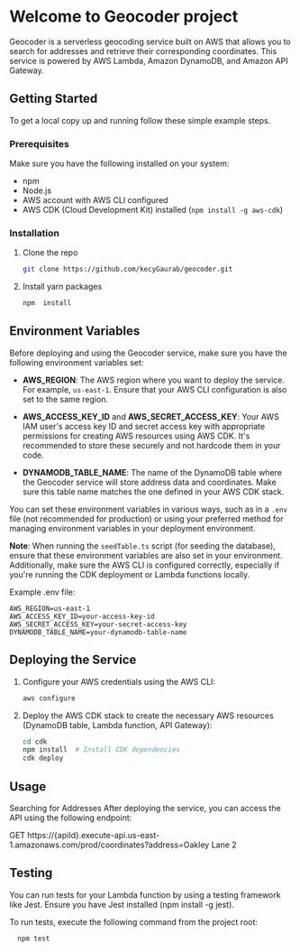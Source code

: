 # Welcome to Geocoder project

Geocoder is a serverless geocoding service built on AWS that allows you to search for addresses and retrieve their corresponding coordinates. This service is powered by AWS Lambda, Amazon DynamoDB, and Amazon API Gateway.


## Getting Started

To get a local copy up and running follow these simple example steps.

### Prerequisites

Make sure you have the following installed on your system:

- npm
- Node.js
- AWS account with AWS CLI configured
- AWS CDK (Cloud Development Kit) installed (`npm install -g aws-cdk`)

### Installation

1. Clone the repo
   ```sh
   git clone https://github.com/kecyGaurab/geocoder.git
   ```
2. Install yarn packages
   ```sh
   npm  install
   ```

## Environment Variables

Before deploying and using the Geocoder service, make sure you have the following environment variables set:

- **AWS_REGION**: The AWS region where you want to deploy the service. For example, `us-east-1`. Ensure that your AWS CLI configuration is also set to the same region.

- **AWS_ACCESS_KEY_ID** and **AWS_SECRET_ACCESS_KEY**: Your AWS IAM user's access key ID and secret access key with appropriate permissions for creating AWS resources using AWS CDK. It's recommended to store these securely and not hardcode them in your code.

- **DYNAMODB_TABLE_NAME**: The name of the DynamoDB table where the Geocoder service will store address data and coordinates. Make sure this table name matches the one defined in your AWS CDK stack.

You can set these environment variables in various ways, such as in a `.env` file (not recommended for production) or using your preferred method for managing environment variables in your deployment environment.

**Note**: When running the `seedTable.ts` script (for seeding the database), ensure that these environment variables are also set in your environment. Additionally, make sure the AWS CLI is configured correctly, especially if you're running the CDK deployment or Lambda functions locally.

Example .env file:

```plaintext
AWS_REGION=us-east-1
AWS_ACCESS_KEY_ID=your-access-key-id
AWS_SECRET_ACCESS_KEY=your-secret-access-key
DYNAMODB_TABLE_NAME=your-dynamodb-table-name
```

## Deploying the Service

1. Configure your AWS credentials using the AWS CLI:
    ```sh
    aws configure
    ```
2. Deploy the AWS CDK stack to create the necessary AWS resources (DynamoDB table, Lambda function, API Gateway):
    ```sh
    cd cdk
    npm install  # Install CDK dependencies
    cdk deploy
    ```


## Usage

Searching for Addresses
After deploying the service, you can access the API using the following endpoint:

GET https://{apiId}.execute-api.us-east-1.amazonaws.com/prod/coordinates?address=Oakley Lane 2

## Testing

You can run tests for your Lambda function by using a testing framework like Jest. Ensure you have Jest installed (npm install -g jest).

To run tests, execute the following command from the project root:

  ```sh
    npm test
  ```

